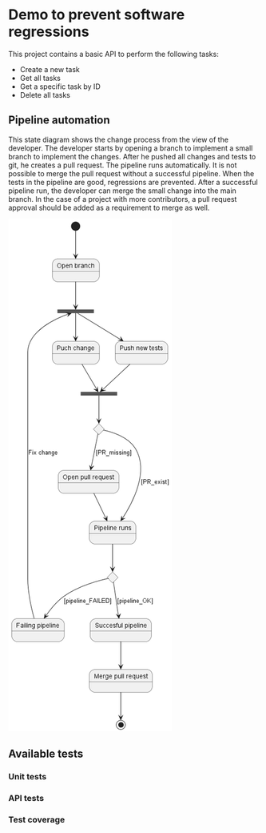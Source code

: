 # Demo to prevent software regressions
This project contains a basic API to perform the following tasks:
- Create a new task
- Get all tasks
- Get a specific task by ID
- Delete all tasks

## Pipeline automation
This state diagram shows the change process from the view of the developer. 
The developer starts by opening a branch to implement a small branch to implement the changes. After he pushed all changes and tests to git, he creates a pull request. The pipeline runs automatically. It is not possible to merge the pull request without a successful pipeline. 
When the tests in the pipeline are good, regressions are prevented.
After a successful pipeline run, the developer can merge the small change into the main branch. In the case of a project with more contributors, a pull request approval should be added as a requirement to merge as well.

![](plantuml/RegressionPipelineFlow.png)

## Available tests
### Unit tests

### API tests

### Test coverage